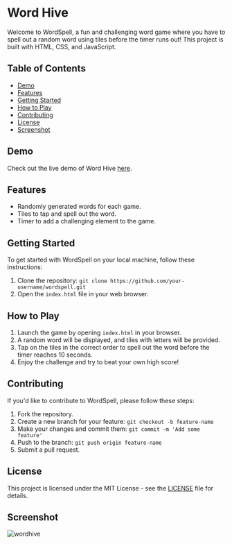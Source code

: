 # Word Hive

Welcome to WordSpell, a fun and challenging word game where you have to spell out a random word using tiles before the timer runs out! This project is built with HTML, CSS, and JavaScript.

## Table of Contents

- [Demo](#demo)
- [Features](#features)
- [Getting Started](#getting-started)
- [How to Play](#how-to-play)
- [Contributing](#contributing)
- [License](#license)
- [Screenshot](#screenshot)

## Demo

Check out the live demo of Word Hive [here](https://word-hive-project.vercel.app).

## Features

- Randomly generated words for each game.
- Tiles to tap and spell out the word.
- Timer to add a challenging element to the game.

## Getting Started

To get started with WordSpell on your local machine, follow these instructions:

1. Clone the repository: `git clone https://github.com/your-username/wordspell.git`
2. Open the `index.html` file in your web browser.

## How to Play

1. Launch the game by opening `index.html` in your browser.
2. A random word will be displayed, and tiles with letters will be provided.
3. Tap on the tiles in the correct order to spell out the word before the timer reaches 10 seconds.
4. Enjoy the challenge and try to beat your own high score!

## Contributing

If you'd like to contribute to WordSpell, please follow these steps:

1. Fork the repository.
2. Create a new branch for your feature: `git checkout -b feature-name`
3. Make your changes and commit them: `git commit -m 'Add some feature'`
4. Push to the branch: `git push origin feature-name`
5. Submit a pull request.

## License

This project is licensed under the MIT License - see the [LICENSE](https://github.com/git/git-scm.com/blob/main/MIT-LICENSE.txt) file for details.

## Screenshot

![wordhive](https://github.com/preciousaffiah/Word-Hive-Project/assets/74688829/e017af00-091d-4965-8028-a7608ae0583e)
